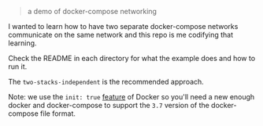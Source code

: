 > a demo of docker-compose networking

I wanted to learn how to have two separate docker-compose networks communicate on the same network and this repo is me
codifying that learning.

Check the README in each directory for what the example does and how to run it.

The `two-stacks-independent` is the recommended approach.

Note: we use the `init: true` [feature](https://docs.docker.com/compose/compose-file/#init) of Docker so you'll need a
new enough docker and docker-compose to support the `3.7` version of the docker-compose file format.
